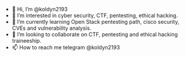 - 👋 Hi, I’m @koldyn2193
- 👀 I’m interested in cyber security, CTF, pentesting, ethical hacking.
- 🌱 I’m currently learning Open Stack pentesting path, cisco security, CVEs and vulnerability analysis.
- 💞️ I’m looking to collaborate on CTF, pentesting and ethical hacking traineeship.
- 📫 How to reach me telegram @koldyn2193

<!---
koldyn2193/koldyn2193 is a ✨ special ✨ repository because its `README.md` (this file) appears on your GitHub profile.
You can click the Preview link to take a look at your changes.
--->
